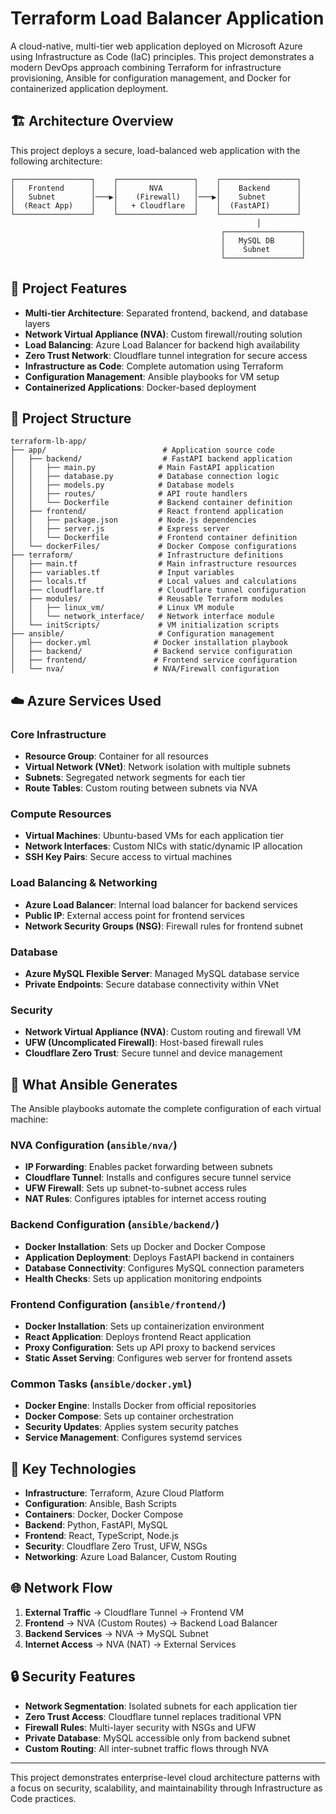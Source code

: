 # Terraform Load Balancer Application

A cloud-native, multi-tier web application deployed on Microsoft Azure using Infrastructure as Code (IaC) principles. This project demonstrates a modern DevOps approach combining Terraform for infrastructure provisioning, Ansible for configuration management, and Docker for containerized application deployment.

## 🏗️ Architecture Overview

This project deploys a secure, load-balanced web application with the following architecture:

```
┌─────────────────┐    ┌─────────────────┐    ┌─────────────────┐
│   Frontend      │    │       NVA       │    │    Backend      │
│   Subnet        │───▶│    (Firewall)   │───▶│    Subnet       │
│  (React App)    │    │   + Cloudflare  │    │  (FastAPI)      │
└─────────────────┘    └─────────────────┘    └─────────────────┘
                                                       │
                                               ┌─────────────────┐
                                               │   MySQL DB      │
                                               │    Subnet       │
                                               └─────────────────┘
```

## 🎯 Project Features

- **Multi-tier Architecture**: Separated frontend, backend, and database layers
- **Network Virtual Appliance (NVA)**: Custom firewall/routing solution
- **Load Balancing**: Azure Load Balancer for backend high availability
- **Zero Trust Network**: Cloudflare tunnel integration for secure access
- **Infrastructure as Code**: Complete automation using Terraform
- **Configuration Management**: Ansible playbooks for VM setup
- **Containerized Applications**: Docker-based deployment

## 📁 Project Structure

```
terraform-lb-app/
├── app/                          # Application source code
│   ├── backend/                  # FastAPI backend application
│   │   ├── main.py              # Main FastAPI application
│   │   ├── database.py          # Database connection logic
│   │   ├── models.py            # Database models
│   │   ├── routes/              # API route handlers
│   │   └── Dockerfile           # Backend container definition
│   ├── frontend/                # React frontend application
│   │   ├── package.json         # Node.js dependencies
│   │   ├── server.js            # Express server
│   │   └── Dockerfile           # Frontend container definition
│   └── dockerFiles/             # Docker Compose configurations
├── terraform/                   # Infrastructure definitions
│   ├── main.tf                  # Main infrastructure resources
│   ├── variables.tf             # Input variables
│   ├── locals.tf                # Local values and calculations
│   ├── cloudflare.tf            # Cloudflare tunnel configuration
│   ├── modules/                 # Reusable Terraform modules
│   │   ├── linux_vm/            # Linux VM module
│   │   └── network_interface/   # Network interface module
│   └── initScripts/             # VM initialization scripts
├── ansible/                     # Configuration management
│   ├── docker.yml              # Docker installation playbook
│   ├── backend/                # Backend service configuration
│   ├── frontend/               # Frontend service configuration
│   └── nva/                    # NVA/Firewall configuration
```

## ☁️ Azure Services Used

### Core Infrastructure
- **Resource Group**: Container for all resources
- **Virtual Network (VNet)**: Network isolation with multiple subnets
- **Subnets**: Segregated network segments for each tier
- **Route Tables**: Custom routing between subnets via NVA

### Compute Resources
- **Virtual Machines**: Ubuntu-based VMs for each application tier
- **Network Interfaces**: Custom NICs with static/dynamic IP allocation
- **SSH Key Pairs**: Secure access to virtual machines

### Load Balancing & Networking
- **Azure Load Balancer**: Internal load balancer for backend services
- **Public IP**: External access point for frontend services
- **Network Security Groups (NSG)**: Firewall rules for frontend subnet

### Database
- **Azure MySQL Flexible Server**: Managed MySQL database service
- **Private Endpoints**: Secure database connectivity within VNet

### Security
- **Network Virtual Appliance (NVA)**: Custom routing and firewall VM
- **UFW (Uncomplicated Firewall)**: Host-based firewall rules
- **Cloudflare Zero Trust**: Secure tunnel and device management

## 🔧 What Ansible Generates

The Ansible playbooks automate the complete configuration of each virtual machine:

### NVA Configuration (`ansible/nva/`)
- **IP Forwarding**: Enables packet forwarding between subnets
- **Cloudflare Tunnel**: Installs and configures secure tunnel service
- **UFW Firewall**: Sets up subnet-to-subnet access rules
- **NAT Rules**: Configures iptables for internet access routing

### Backend Configuration (`ansible/backend/`)
- **Docker Installation**: Sets up Docker and Docker Compose
- **Application Deployment**: Deploys FastAPI backend in containers
- **Database Connectivity**: Configures MySQL connection parameters
- **Health Checks**: Sets up application monitoring endpoints

### Frontend Configuration (`ansible/frontend/`)
- **Docker Installation**: Sets up containerization environment
- **React Application**: Deploys frontend React application
- **Proxy Configuration**: Sets up API proxy to backend services
- **Static Asset Serving**: Configures web server for frontend assets

### Common Tasks (`ansible/docker.yml`)
- **Docker Engine**: Installs Docker from official repositories
- **Docker Compose**: Sets up container orchestration
- **Security Updates**: Applies system security patches
- **Service Management**: Configures systemd services

## 🚀 Key Technologies

- **Infrastructure**: Terraform, Azure Cloud Platform
- **Configuration**: Ansible, Bash Scripts
- **Containers**: Docker, Docker Compose
- **Backend**: Python, FastAPI, MySQL
- **Frontend**: React, TypeScript, Node.js
- **Security**: Cloudflare Zero Trust, UFW, NSGs
- **Networking**: Azure Load Balancer, Custom Routing

## 🌐 Network Flow

1. **External Traffic** → Cloudflare Tunnel → Frontend VM
2. **Frontend** → NVA (Custom Routes) → Backend Load Balancer
3. **Backend Services** → NVA → MySQL Subnet
4. **Internet Access** → NVA (NAT) → External Services

## 🔒 Security Features

- **Network Segmentation**: Isolated subnets for each application tier
- **Zero Trust Access**: Cloudflare tunnel replaces traditional VPN
- **Firewall Rules**: Multi-layer security with NSGs and UFW
- **Private Database**: MySQL accessible only from backend subnet
- **Custom Routing**: All inter-subnet traffic flows through NVA

---

This project demonstrates enterprise-level cloud architecture patterns with a focus on security, scalability, and maintainability through Infrastructure as Code practices.
